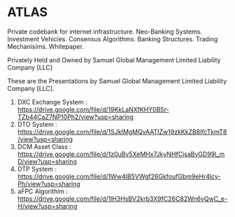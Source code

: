 # ATLAS
Private codebank for internet infrastructure.
Neo-Banking Systems.
Investment Vehicles.
Consensus Algorithms.
Banking Structures.
Trading Mechanisims.
Whitepaper.

Privately Held and Owned by Samuel Global Management Limited Liability Company [LLC]

These are the Presentations by Samuel Global Management Limited Liability Company [LLC].
1. DXC Exchange System : https://drive.google.com/file/d/19KkLaNXfKHY0B5r-TZb44CaZ7NP10Ph2/view?usp=sharing
2. DTO System : https://drive.google.com/file/d/1SJkIMgMQvAATIZw19zkKkZB8IfcTkmT8/view?usp=sharing
3. DCM Asset Class : https://drive.google.com/file/d/1z0uBv5XeMHx7JkyNHfCjsaBvGD99l_mD/view?usp=sharing
4. DTP System : https://drive.google.com/file/d/1Ww4IB5VWgf26GkfoufGbm9eHr4lcy-Ph/view?usp=sharing
5. aFPC Algorithim : https://drive.google.com/file/d/1lH3HsBV2krb3X9fC26C82Wn6vQwC_e-H/view?usp=sharing
